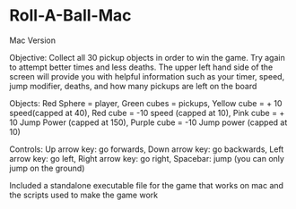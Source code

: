 # Roll-A-Ball-Mac
Mac Version

Objective: Collect all 30 pickup objects in order to win the game.  Try again to attempt better times and less deaths.  The upper left hand side of the screen will provide you with helpful information such as your timer, speed, jump modifier, deaths, and how many pickups are left on the board

Objects: Red Sphere = player, Green cubes = pickups, Yellow cube = + 10 speed(capped at 40), Red cube = -10 speed (capped at 10), Pink cube = + 10 Jump Power (capped at 150), Purple cube = -10 Jump power (capped at 10)

Controls: Up arrow key: go forwards, Down arrow key: go backwards, Left arrow key: go left, Right arrow key: go right, Spacebar: jump (you can only jump on the ground)


Included a standalone executable file for the game that works on mac and the scripts used to make the game work
